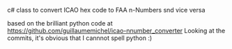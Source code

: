 c# class to convert ICAO hex code to FAA n-Numbers snd vice versa

based on the brilliant python code at https://github.com/guillaumemichel/icao-nnumber_converter
Looking at the commits, it's obvious that I cannnot spell python :)
